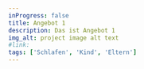 ```yaml
---
inProgress: false
title: Angebot 1
description: Das ist Angebot 1
img_alt: project image alt text
#link: 
tags: ['Schlafen', 'Kind', 'Eltern']
---
```

